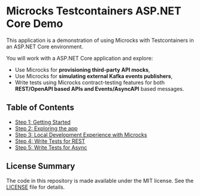 # Microcks Testcontainers ASP.NET Core Demo

This application is a demonstration of using Microcks with Testcontainers in an ASP.NET Core environment.

You will work with a ASP.NET Core application and explore:
- Use Microcks for **provisioning third-party API mocks**,
- Use Microcks for **simulating external Kafka events publishers**,
- Write tests using Microcks contract-testing features for both **REST/OpenAPI based APIs and Events/AsyncAPI** based messages.

## Table of Contents

- [Step 1: Getting Started](step1-getting-started.md)
- [Step 2: Exploring the app](step2-exploring-the-app.md)
- [Step 3: Local Development Experience with Microcks](step3-local-development.md)
- [Step 4: Write Tests for REST](step4-write-rest-tests.md)
- [Step 5: Write Tests for Async](step5-write-async-tests.md)

## License Summary

The code in this repository is made available under the MIT license. See the [LICENSE](LICENSE) file for details.